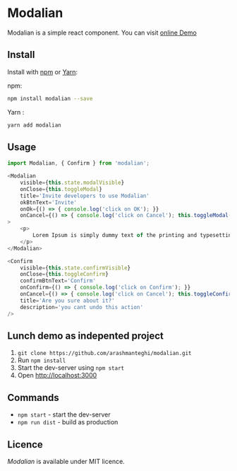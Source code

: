 # Modalian

Modalian is a simple react component. You can visit [online Demo](https://arashmanteghi.github.io/modalian/)


## Install

Install with [npm](https://www.npmjs.com/) or [Yarn](https://yarnpkg.com/):

npm:
```sh
npm install modalian --save
```

Yarn :
```sh
yarn add modalian
```

## Usage

```js
import Modalian, { Confirm } from 'modalian';

<Modalian
	visible={this.state.modalVisible}
	onClose={this.toggleModal}
	title='Invite developers to use Modalian'
	okBtnText='Invite'
	onOk={() => { console.log('click on OK'); }}
	onCancel={() => { console.log('click on Cancel'); this.toggleModal(); }}
>
	<p>
		Lorem Ipsum is simply dummy text of the printing and typesetting industry. Lorem Ipsum has been the industry's standard dummy text ever since the 1500s,
	</p>
</Modalian>

<Confirm
	visible={this.state.confirmVisible}
	onClose={this.toggleConfirm}
	confirmBtnText='Confirm'
	onConfirm={() => { console.log('click on Confirm'); }}
	onCancel={() => { console.log('click on Cancel'); this.toggleConfirm(); }}
	title='Are you sure about it?'
	description='you cant undo this action'
/>
```



## Lunch demo as indepented project

1. `git clone https://github.com/arashmanteghi/modalian.git`
2. Run `npm install`
3. Start the dev-server using `npm start`
3. Open [http://localhost:3000](http://localhost:3000)



## Commands

- `npm start` - start the dev-server
- `npm run dist` - build as production



## Licence
_Modalian_ is available under MIT licence.
